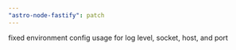 ```yaml
---
"astro-node-fastify": patch
---
```


fixed environment config usage for log level, socket, host, and port
